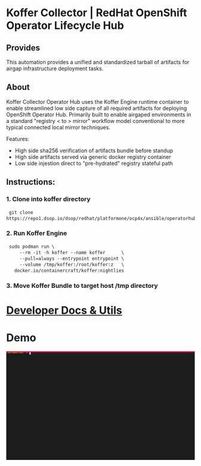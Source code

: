 # Koffer Collector | RedHat OpenShift Operator Lifecycle Hub
## Provides
This automation provides a unified and standardized tarball of artifacts for
airgap infrastructure deployment tasks.

## About
Koffer Collector Operator Hub uses the Koffer Engine runtime container to enable
streamlined low side capture of all required artifacts for deploying OpenShift 
Operator Hub. Primarily built to enable airgaped environments in a standard 
"registry < to > mirror" workflow model conventional to more typical connected 
local mirror techniques.

Features:
  - High side sha256 verification of artifacts bundle before standup
  - High side artifacts served via generic docker registry container
  - Low side injestion direct to "pre-hydrated" registry stateful path

## Instructions:
### 1. Clone into koffer directory
```
 git clone https://repo1.dsop.io/dsop/redhat/platformone/ocp4x/ansible/operatorhub.git
```
### 2. Run Koffer Engine
```
 sudo podman run \
     --rm -it -h koffer --name koffer      \
     --pull=always --entrypoint entrypoint \
     --volume /tmp/koffer:/root/koffer:z   \
   docker.io/containercraft/koffer:nightlies
```
### 3. Move Koffer Bundle to target host /tmp directory
# [Developer Docs & Utils](./dev)
# Demo
![bundle](./web/bundle.svg)
